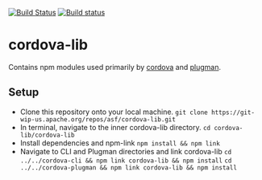 <!--
#
# Licensed to the Apache Software Foundation (ASF) under one
# or more contributor license agreements.  See the NOTICE file
# distributed with this work for additional information
# regarding copyright ownership.  The ASF licenses this file
# to you under the Apache License, Version 2.0 (the
# "License"); you may not use this file except in compliance
# with the License.  You may obtain a copy of the License at
#
# http://www.apache.org/licenses/LICENSE-2.0
#
# Unless required by applicable law or agreed to in writing,
# software distributed under the License is distributed on an
# "AS IS" BASIS, WITHOUT WARRANTIES OR CONDITIONS OF ANY
#  KIND, either express or implied.  See the License for the
# specific language governing permissions and limitations
# under the License.
#
-->
[![Build Status](https://travis-ci.org/sgrebnov/cordova-lib.svg?branch=master)](https://travis-ci.org/sgrebnov/cordova-lib)
[![Build status](https://ci.appveyor.com/api/projects/status/pq1k924ieagm67aa)](https://ci.appveyor.com/project/sgrebnov/cordova-lib)
# cordova-lib
Contains npm modules used primarily by [cordova](https://github.com/apache/cordova-cli/) and [plugman](https://github.com/apache/cordova-plugman/).

## Setup
* Clone this repository onto your local machine. 
    `git clone https://git-wip-us.apache.org/repos/asf/cordova-lib.git`
* In terminal, navigate to the inner cordova-lib directory.
    `cd cordova-lib/cordova-lib`
* Install dependencies and npm-link
    `npm install && npm link`
* Navigate to CLI and Plugman directories and link cordova-lib
    `cd ../../cordova-cli && npm link cordova-lib && npm install`
    `cd ../../cordova-plugman && npm link cordova-lib && npm install`
